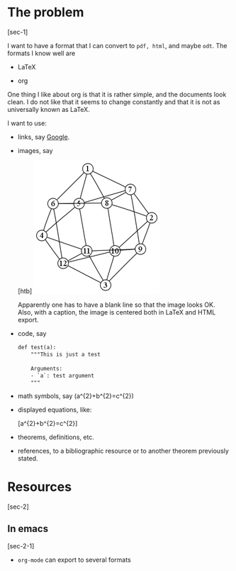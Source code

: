 The problem
===========

[sec-1]

I want to have a format that I can convert to `pdf, html`, and maybe `odt`. The formats I know well are

-   LaTeX

-   org

One thing I like about org is that it is rather simple, and the documents look clean. I do not like that it seems to change constantly and that it is not as universally known as LaTeX.

I want to use:

-   links, say [Google](http://google.com).

-   images, say

    [htb] ![A test image](./clock.png "fig:")

    Apparently one has to have a blank line so that the image looks OK. Also, with a caption, the image is centered both in LaTeX and HTML export.

-   code, say

        def test(a):
            """This is just a test

            Arguments:
            - `a`: test argument
            """

-   math symbols, say \(a^{2}+b^{2}=c^{2}\)

-   displayed equations, like:

    \[a^{2}+b^{2}=c^{2}\]

-   theorems, definitions, etc.

-   references, to a bibliographic resource or to another theorem previously stated.

Resources
=========

[sec-2]

In emacs
--------

[sec-2-1]

-   `org-mode` can export to several formats


